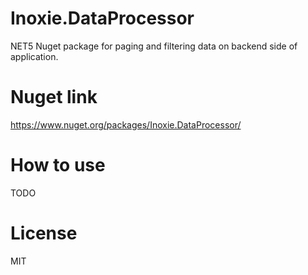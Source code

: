 # Inoxie.DataProcessor

NET5 Nuget package for paging and filtering data on backend side of application.

# Nuget link
https://www.nuget.org/packages/Inoxie.DataProcessor/

# How to use
TODO

# License
MIT

